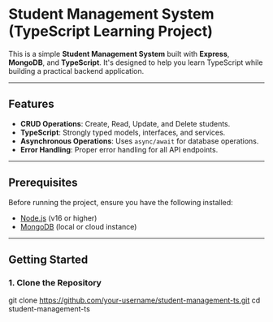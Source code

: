 # Student Management System (TypeScript Learning Project)

This is a simple **Student Management System** built with **Express**, **MongoDB**, and **TypeScript**. It's designed to help you learn TypeScript while building a practical backend application.

---

## Features
- **CRUD Operations**: Create, Read, Update, and Delete students.
- **TypeScript**: Strongly typed models, interfaces, and services.
- **Asynchronous Operations**: Uses `async/await` for database operations.
- **Error Handling**: Proper error handling for all API endpoints.

---

## Prerequisites
Before running the project, ensure you have the following installed:
- [Node.js](https://nodejs.org/) (v16 or higher)
- [MongoDB](https://www.mongodb.com/) (local or cloud instance)

---

## Getting Started

### 1. Clone the Repository

git clone https://github.com/your-username/student-management-ts.git
cd student-management-ts
